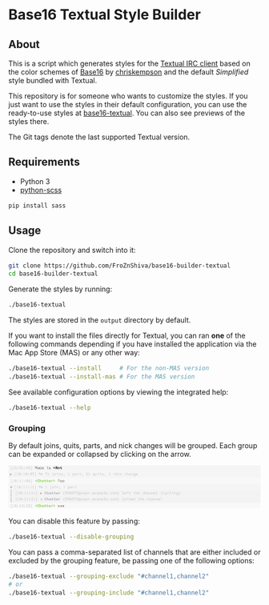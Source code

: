 # Base16 Textual Style Builder

## About

This is a script which generates styles for the [Textual IRC client](http://www.codeux.com/textual/) based on the color schemes of [Base16](https://github.com/chriskempson/base16) by [chriskempson](https://github.com/chriskempson) and the default *Simplified* style bundled with Textual.

This repository is for someone who wants to customize the styles. If you just want to use the styles in their default configuration, you can use the ready-to-use styles at [base16-textual](https://github.com/FroZnShiva/base16-textual).
You can also see previews of the styles there.

The Git tags denote the last supported Textual version.

## Requirements

* Python 3
* [python-scss](https://github.com/pistolero/python-scss)
```sh
pip install sass
```

## Usage

Clone the repository and switch into it:
```sh
git clone https://github.com/FroZnShiva/base16-builder-textual
cd base16-builder-textual
```

Generate the styles by running:
```sh
./base16-textual
```
The styles are stored in the `output` directory by default.

If you want to install the files directly for Textual, you can ran **one** of the following commands depending if you have installed the application via the Mac App Store (MAS) or any other way:

```sh
./base16-textual --install     # For the non-MAS version
./base16-textual --install-mas # For the MAS version
```

See available configuration options by viewing the integrated help:
```sh
./base16-textual --help
```

### Grouping

By default joins, quits, parts, and nick changes will be grouped. Each group can be expanded or collapsed by clicking on the arrow.

![Feature: Grouping](https://github.com/FroZnShiva/base16-builder-textual/raw/master/feature-previews/grouping.png)

You can disable this feature by passing:

```sh
./base16-textual --disable-grouping
```

You can pass a comma-separated list of channels that are either included or excluded by the grouping feature, be passing one of the following options:

```sh
./base16-textual --grouping-exclude "#channel1,channel2"
# or
./base16-textual --grouping-include "#channel1,channel2"
```


